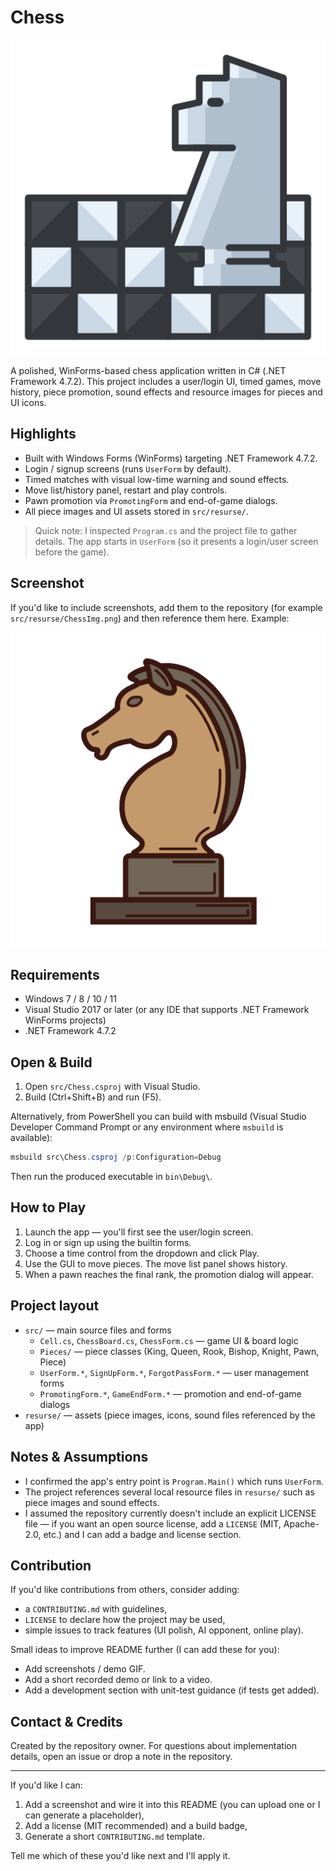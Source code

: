 # Chess

![chess icon](src/resurse/chess_icon.png)

A polished, WinForms-based chess application written in C# (.NET Framework 4.7.2). This project includes a user/login UI, timed games, move history, piece promotion, sound effects and resource images for pieces and UI icons.

## Highlights

- Built with Windows Forms (WinForms) targeting .NET Framework 4.7.2.
- Login / signup screens (runs `UserForm` by default).
- Timed matches with visual low-time warning and sound effects.
- Move list/history panel, restart and play controls.
- Pawn promotion via `PromotingForm` and end-of-game dialogs.
- All piece images and UI assets stored in `src/resurse/`.

> Quick note: I inspected `Program.cs` and the project file to gather details. The app starts in `UserForm` (so it presents a login/user screen before the game).

## Screenshot

If you'd like to include screenshots, add them to the repository (for example `src/resurse/ChessImg.png`) and then reference them here. Example:

![screenshot example](src/resurse/ChessImg.png)

## Requirements

- Windows 7 / 8 / 10 / 11
- Visual Studio 2017 or later (or any IDE that supports .NET Framework WinForms projects)
- .NET Framework 4.7.2

## Open & Build

1. Open `src/Chess.csproj` with Visual Studio.
2. Build (Ctrl+Shift+B) and run (F5).

Alternatively, from PowerShell you can build with msbuild (Visual Studio Developer Command Prompt or any environment where `msbuild` is available):

```powershell
msbuild src\Chess.csproj /p:Configuration=Debug
```

Then run the produced executable in `bin\Debug\`.

## How to Play

1. Launch the app — you'll first see the user/login screen.
2. Log in or sign up using the builtin forms.
3. Choose a time control from the dropdown and click Play.
4. Use the GUI to move pieces. The move list panel shows history.
5. When a pawn reaches the final rank, the promotion dialog will appear.

## Project layout

- `src/` — main source files and forms
  - `Cell.cs`, `ChessBoard.cs`, `ChessForm.cs` — game UI & board logic
  - `Pieces/` — piece classes (King, Queen, Rook, Bishop, Knight, Pawn, Piece)
  - `UserForm.*`, `SignUpForm.*`, `ForgotPassForm.*` — user management forms
  - `PromotingForm.*`, `GameEndForm.*` — promotion and end-of-game dialogs
- `resurse/` — assets (piece images, icons, sound files referenced by the app)

## Notes & Assumptions

- I confirmed the app's entry point is `Program.Main()` which runs `UserForm`.
- The project references several local resource files in `resurse/` such as piece images and sound effects.
- I assumed the repository currently doesn't include an explicit LICENSE file — if you want an open source license, add a `LICENSE` (MIT, Apache-2.0, etc.) and I can add a badge and license section.

## Contribution

If you'd like contributions from others, consider adding:

- a `CONTRIBUTING.md` with guidelines,
- `LICENSE` to declare how the project may be used,
- simple issues to track features (UI polish, AI opponent, online play).

Small ideas to improve README further (I can add these for you):

- Add screenshots / demo GIF.
- Add a short recorded demo or link to a video.
- Add a development section with unit-test guidance (if tests get added).

## Contact & Credits

Created by the repository owner. For questions about implementation details, open an issue or drop a note in the repository.

---

If you'd like I can:

1. Add a screenshot and wire it into this README (you can upload one or I can generate a placeholder),
2. Add a license (MIT recommended) and a build badge,
3. Generate a short `CONTRIBUTING.md` template.

Tell me which of these you'd like next and I'll apply it.
